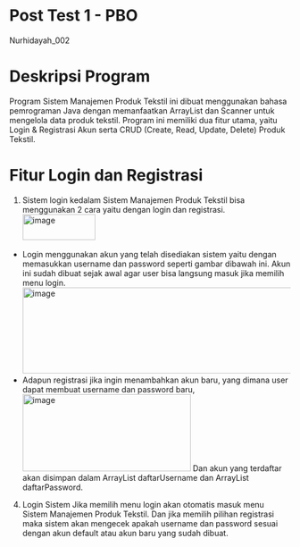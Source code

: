 # Post Test 1 - PBO
Nurhidayah_002

# Deskripsi Program
Program Sistem Manajemen Produk Tekstil ini dibuat menggunakan bahasa pemrograman Java dengan memanfaatkan ArrayList dan Scanner untuk mengelola data produk tekstil. Program ini memiliki dua fitur utama, yaitu Login & Registrasi Akun serta CRUD (Create, Read, Update, Delete) Produk Tekstil.

# Fitur Login dan Registrasi
  1. Sistem login kedalam Sistem Manajemen Produk Tekstil bisa menggunakan 2 cara yaitu dengan login dan registrasi.
     <img width="130" height="46" alt="image" src="https://github.com/user-attachments/assets/16471793-b824-4205-8850-7959b5868a7c" />
  - Login menggunakan akun yang telah disediakan sistem yaitu dengan memasukkan username dan password seperti gambar dibawah ini. Akun ini sudah dibuat sejak awal agar user bisa langsung masuk jika memilih menu login.
     <img width="695" height="154" alt="image" src="https://github.com/user-attachments/assets/e35e5f1f-5294-46b1-a116-03401a0dc015" />
  - Adapun registrasi jika ingin menambahkan akun baru, yang dimana user dapat membuat username dan password baru,
     <img width="301" height="138" alt="image" src="https://github.com/user-attachments/assets/385fbb47-4992-48ee-939c-dd5dcdeae5e1" />
     Dan akun yang terdaftar akan disimpan dalam ArrayList daftarUsername dan ArrayList daftarPassword.

  4. Login Sistem
     Jika memilih menu login akan otomatis masuk menu Sistem Manajemen Produk Tekstil. Dan jika memilih pilihan registrasi maka sistem akan mengecek apakah username dan password sesuai dengan akun default atau akun baru yang sudah dibuat.
